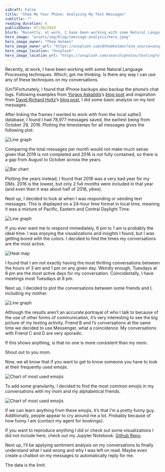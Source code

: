 ```yaml
---
isDraft: False
title: "Show Me Your Phone: Analyzing My Text Messages"
subtitle: ""
reading_duration: 4
publishDate: 07/30/2019
blurb: "Recently, at work, I have been working with some Natural Language Processing techniques. Which, got me thinking. Is there any way I can use any of these techniques on my conversations."
hero_image: "assets/img/blog/imessage-analysis/hero.jpeg"
hero_image_owner: "Thom Holmes"
hero_image_owner_url: "https://unsplash.com/@thomholmes?utm_source=unsplash&utm_medium=referral&utm_content=creditCopyText"
hero_image_location: "Unsplash"
hero_image_location_url: "https://unsplash.com/search/photos/texting?utm_source=unsplash&utm_medium=referral&utm_content=creditCopyText"
---
```

Recently, at work, I have been working with some Natural Language Processing techniques. Which, got me thinking. Is there any way I can use any of these techniques on my conversations.

 

(Un?)Fortunately, I found that iPhone backups also backup the phone’s chat logs. Following examples from <a href="https://medium.com/u/2c4731836156?source=post_page-----6a2b70d8f776--------------------------------" target="_blank" class="underline">Yorgos Askalidis</a>’s <a href="https://towardsdatascience.com/heres-how-you-can-access-your-entire-imessage-history-on-your-mac-f8878276c6e9" target="_blank" class="underline">blog post</a> and inspiration from <a href="https://medium.com/u/89213a5e3ef?source=post_page-----6a2b70d8f776--------------------------------" target="_blank" class="underline">David Richard Holtz</a>’s <a href="https://towardsdatascience.com/what-your-imessage-data-says-about-you-daa186db16d" target="_blank" class="underline">blog post</a>, I did some basic analysis on my text messages.

 

After linking the frames I wanted to work with from the local sqlite3 database, I found I had 78,977 messages saved, the earliest being from October 29, 2016. Plotting the timestamps for all messages gives the following plot:

 

<div class="justify-center flex"><img src="/assets/img/blog/imessage-analysis/all_texts.png" alt="Line graph" class=""></div>

 

Comparing the total messages per month would not make much sense given that 2019 is not completed and 2016 is not fully contained, so there is a gap from August to October across the years.

 

<div class="justify-center flex"><img src="/assets/img/blog/imessage-analysis/years.png" alt="Bar chart" class=""></div>

 

Plotting the years instead, I found that 2018 was a very bad year for my DMs. 2016 is the lowest, but only 2 full months were included in that year (and even then it was about half of 2018, yikes).

 

Next up, I decided to look at when I was responding or sending text messages. This is displayed on a 24-hour time format in local time, meaning it was a mixture of Pacific, Eastern and Central Daylight Time.

 

<div class="justify-center flex"><img src="/assets/img/blog/imessage-analysis/time_of_day.png" alt="Line graph" class=""></div>

 

If you ever want me to respond immediately, 6 pm to 1 am is probably the ideal time. I was enjoying the visualizations and insights I found, but I was getting bored with the colors. I decided to find the times my conversations are the most active.

 

<div class="justify-center flex"><img src="/assets/img/blog/imessage-analysis/time_heatmap.png" alt="Heat map" class=""></div>

 

I found that I am not exactly having the most thrilling conversations between the hours of 3 am and 1 pm on any given day. Weirdly enough, Tuesdays at 8 pm are the most active days for my conversation. Coincidentally, I have meetings most Tuesdays at 8 pm.

 

Next up, I decided to plot the conversations between some friends and I, including my mother.

 

<div class="justify-center flex"><img src="/assets/img/blog/imessage-analysis/people_comparison.png" alt="Line graph" class=""></div>

 

Although the results aren’t an accurate portrayal of who I talk to because of the use of other forms of communication, it’s very interesting to see the big picture of my texting activity. Friend B and I’s conversations at the same time we decided to use Messenger, what a coincidence. My conversations with Friend C and D are very sporadic.

 

If this shows anything, is that no one is more consistent than my mom.

 

<div class="text-2xl pl-10 text-gray-500">Shout out to you mom.</div>

 

Now, we all know that if you want to get to know someone you have to look at their frequently used emojis.

 

<div class="justify-center flex"><img src="/assets/img/blog/imessage-analysis/emoijis_sent_and_received.png" alt="Chart of most used emojis" class=""></div>

 

To add some granularity, I decided to find the most common emojis in my conversations with my mom and my alphabetical friends.

 

<div class="justify-center flex"><img src="/assets/img/blog/imessage-analysis/all_emojis_convos.png" alt="Chart of most used emojis" class=""></div>

 

If we can learn anything from these emojis, it’s that I’m a pretty funny guy. Additionally, people appear to cry around me a lot. Probably because of how funny I am (contact my agent for bookings).

 

If you want to reproduce anything I did or check out some visualizations I did not include here, check out my Jupyter Notebook: <a href="https://github.com/SoyCarloss/iMessage-Analysis" target="_blank" class="underline">Github Repo</a>.

 

Next up, I’ll be applying sentiment analysis on my conversations to finally understand what I said wrong and why I was left on read. Maybe even create a chatbot on my messages to automatically reply for me.

 

The data is the limit.